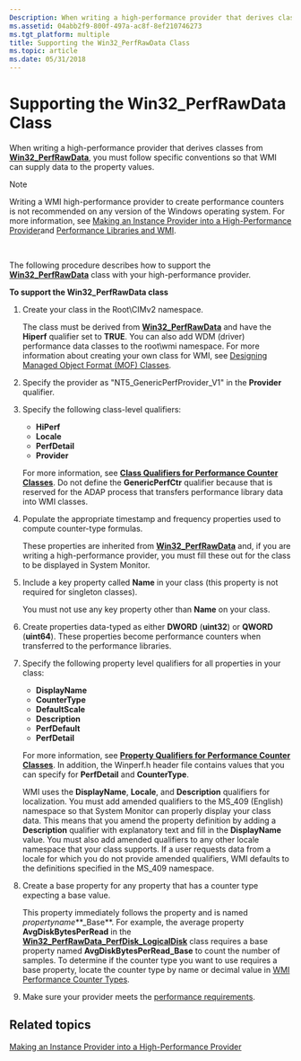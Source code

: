 ```yaml
---
Description: When writing a high-performance provider that derives classes from Win32\_PerfRawData, you must follow specific conventions so that WMI can supply data to the property values.
ms.assetid: 04abb2f9-800f-497a-ac8f-8ef210746273
ms.tgt_platform: multiple
title: Supporting the Win32_PerfRawData Class
ms.topic: article
ms.date: 05/31/2018
---
```


# Supporting the Win32\_PerfRawData Class

When writing a high-performance provider that derives classes from [**Win32\_PerfRawData**](https://docs.microsoft.com/windows/desktop/CIMWin32Prov/win32-perfrawdata), you must follow specific conventions so that WMI can supply data to the property values.

> [!Note]  
> Writing a WMI high-performance provider to create performance counters is not recommended on any version of the Windows operating system. For more information, see [Making an Instance Provider into a High-Performance Provider](making-an-instance-provider-into-a-high-performance-provider.md)and [Performance Libraries and WMI](performance-libraries-and-wmi.md).

 

The following procedure describes how to support the [**Win32\_PerfRawData**](https://docs.microsoft.com/windows/desktop/CIMWin32Prov/win32-perfrawdata) class with your high-performance provider.

**To support the Win32\_PerfRawData class**

1.  Create your class in the Root\\CIMv2 namespace.

    The class must be derived from [**Win32\_PerfRawData**](https://docs.microsoft.com/windows/desktop/CIMWin32Prov/win32-perfrawdata) and have the **Hiperf** qualifier set to **TRUE**. You can also add WDM (driver) performance data classes to the root\\wmi namespace. For more information about creating your own class for WMI, see [Designing Managed Object Format (MOF) Classes](designing-managed-object-format--mof--classes.md).

2.  Specify the provider as "NT5\_GenericPerfProvider\_V1" in the **Provider** qualifier.
3.  Specify the following class-level qualifiers:

    -   **HiPerf**
    -   **Locale**
    -   **PerfDetail**
    -   **Provider**

    For more information, see [**Class Qualifiers for Performance Counter Classes**](class-qualifiers-for-performance-counter-classes.md). Do not define the **GenericPerfCtr** qualifier because that is reserved for the ADAP process that transfers performance library data into WMI classes.

4.  Populate the appropriate timestamp and frequency properties used to compute counter-type formulas.

    These properties are inherited from [**Win32\_PerfRawData**](https://docs.microsoft.com/windows/desktop/CIMWin32Prov/win32-perfrawdata) and, if you are writing a high-performance provider, you must fill these out for the class to be displayed in System Monitor.

5.  Include a key property called **Name** in your class (this property is not required for singleton classes).

    You must not use any key property other than **Name** on your class.

6.  Create properties data-typed as either **DWORD** (**uint32**) or **QWORD** (**uint64**). These properties become performance counters when transferred to the performance libraries.
7.  Specify the following property level qualifiers for all properties in your class:

    -   **DisplayName**
    -   **CounterType**
    -   **DefaultScale**
    -   **Description**
    -   **PerfDefault**
    -   **PerfDetail**

    For more information, see [**Property Qualifiers for Performance Counter Classes**](property-qualifiers-for-performance-counter-classes.md). In addition, the Winperf.h header file contains values that you can specify for **PerfDetail** and **CounterType**.

    WMI uses the **DisplayName**, **Locale**, and **Description** qualifiers for localization. You must add amended qualifiers to the MS\_409 (English) namespace so that System Monitor can properly display your class data. This means that you amend the property definition by adding a **Description** qualifier with explanatory text and fill in the **DisplayName** value. You must also add amended qualifiers to any other locale namespace that your class supports. If a user requests data from a locale for which you do not provide amended qualifiers, WMI defaults to the definitions specified in the MS\_409 namespace.

8.  Create a base property for any property that has a counter type expecting a base value.

    This property immediately follows the property and is named *propertyname***\_Base**. For example, the average property **AvgDiskBytesPerRead** in the [**Win32\_PerfRawData\_PerfDisk\_LogicalDisk**](https://msdn.microsoft.com/library/dn750765(v=vs.85).aspx) class requires a base property named **AvgDiskBytesPerRead\_Base** to count the number of samples. To determine if the counter type you want to use requires a base property, locate the counter type by name or decimal value in [WMI Performance Counter Types](wmi-performance-counter-types.md).

9.  Make sure your provider meets the [performance requirements](supporting-the-win32-perfformatteddata-class.md).

## Related topics

<dl> <dt>

[Making an Instance Provider into a High-Performance Provider](making-an-instance-provider-into-a-high-performance-provider.md)
</dt> </dl>

 

 



